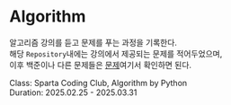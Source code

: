 # Algorithm
알고리즘 강의를 듣고 문제를 푸는 과정을 기록한다.  
해당 `Repository`내에는 강의에서 제공되는 문제를 적어두었으며,  
이후 백준이나 다른 문제들은 [문제]()여기서 확인하면 된다.

Class: Sparta Coding Club, Algorithm by Python  
Duration: 2025.02.25 - 2025.03.31

